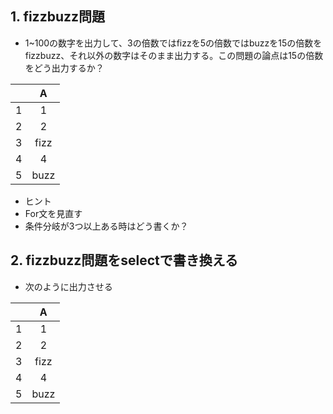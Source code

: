 ## 1. fizzbuzz問題
- 1~100の数字を出力して、3の倍数ではfizzを5の倍数ではbuzzを15の倍数をfizzbuzz、それ以外の数字はそのまま出力する。この問題の論点は15の倍数をどう出力するか？

||A|
|:-:|:-:|
|1|1|
|2|2|
|3|fizz|
|4|4|
|5|buzz|

  - ヒント
  - For文を見直す
  - 条件分岐が3つ以上ある時はどう書くか？
## 2. fizzbuzz問題をselectで書き換える 
- 次のように出力させる　　

||A|
|:-:|:-:|
|1|1|
|2|2|
|3|fizz|
|4|4|
|5|buzz|
